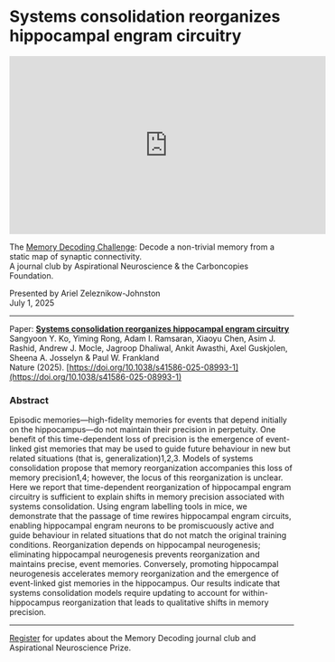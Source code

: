 # Systems consolidation reorganizes hippocampal engram circuitry

<iframe width="560" height="315" src="https://www.youtube.com/embed/56HBPb_IrdM?si=uY2_69_xm0-UTBAW" title="YouTube video player" frameborder="0" allow="accelerometer; autoplay; clipboard-write; encrypted-media; gyroscope; picture-in-picture; web-share" referrerpolicy="strict-origin-when-cross-origin" allowfullscreen></iframe>

<!-- <a href="https://carboncopies.org/aspirational-neuroscience" target="_blank" style="display: inline-block; padding: 15px 30px; background-color: #2e279d; color: white; text-decoration: none; font-weight: bold; border-radius: 4px; font-size: 18px; transition: all 0.3s ease; box-shadow: 0 0 0 rgba(46, 39, 157, 0);" onmouseover="this.style.backgroundColor='#3a33c2'; this.style.boxShadow='0 0 20px rgba(46, 39, 157, 0.7)';" onmouseout="this.style.backgroundColor='#2e279d'; this.style.boxShadow='0 0 0 rgba(46, 39, 157, 0)';">
    On July 1, 2025 - @ 3 pm PDT (6 pm EDT, 00:00 CET)<br/>
    Click Here to join the session<br/>
    carboncopies.org/aspirational-neuroscience
  </a>

---

![2025-07-01 MD JC](/Events/Assets/MDJC10-July-01.png){ width="500" }

---
-->

The [Memory Decoding Challenge](https://aspirationalneuroscience.org): Decode a non-trivial memory from a static map of synaptic connectivity.  
A journal club by Aspirational Neuroscience & the Carboncopies Foundation.  

Presented by Ariel Zeleznikow-Johnston  
July 1, 2025

----

Paper: [__Systems consolidation reorganizes hippocampal engram circuitry__](https://www.nature.com/articles/s41586-025-08993-1)  
Sangyoon Y. Ko, Yiming Rong, Adam I. Ramsaran, Xiaoyu Chen, Asim J. Rashid, Andrew J. Mocle, Jagroop Dhaliwal, Ankit Awasthi, Axel Guskjolen, Sheena A. Josselyn & Paul W. Frankland  
Nature (2025). [https://doi.org/10.1038/s41586-025-08993-1](https://doi.org/10.1038/s41586-025-08993-1)

### Abstract

Episodic memories—high-fidelity memories for events that depend initially on the hippocampus—do not maintain their precision in perpetuity. One benefit of this time-dependent loss of precision is the emergence of event-linked gist memories that may be used to guide future behaviour in new but related situations (that is, generalization)1,2,3. Models of systems consolidation propose that memory reorganization accompanies this loss of memory precision1,4; however, the locus of this reorganization is unclear. Here we report that time-dependent reorganization of hippocampal engram circuitry is sufficient to explain shifts in memory precision associated with systems consolidation. Using engram labelling tools in mice, we demonstrate that the passage of time rewires hippocampal engram circuits, enabling hippocampal engram neurons to be promiscuously active and guide behaviour in related situations that do not match the original training conditions. Reorganization depends on hippocampal neurogenesis; eliminating hippocampal neurogenesis prevents reorganization and maintains precise, event memories. Conversely, promoting hippocampal neurogenesis accelerates memory reorganization and the emergence of event-linked gist memories in the hippocampus. Our results indicate that systems consolidation models require updating to account for within-hippocampus reorganization that leads to qualitative shifts in memory precision.

---

[Register](https://aspirationalneuroscience.org/register-with-us/) for updates about the Memory Decoding journal club and Aspirational Neuroscience Prize.

